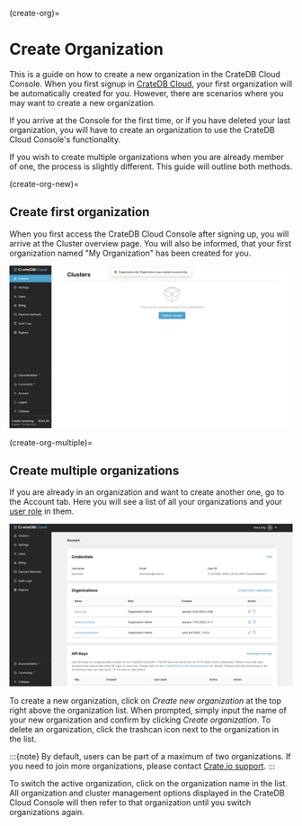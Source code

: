 (create-org)=
# Create Organization

This is a guide on how to create a new organization in the CrateDB Cloud
Console. When you first signup in [CrateDB Cloud], your first organization will
be automatically created for you. However, there are scenarios where you may
want to create a new organization.

If you arrive at the Console for the first time, or if you have deleted
your last organization, you will have to create an organization to use
the CrateDB Cloud Console\'s functionality.

If you wish to create multiple organizations when you are already member
of one, the process is slightly different. This guide will outline both
methods.

(create-org-new)=
## Create first organization

When you first access the CrateDB Cloud Console after signing up, you
will arrive at the Cluster overview page. You will also be informed,
that your first organization named \"My Organization\" has been created
for you.

![Cloud Console org overview without organization](../_assets/img/new-account-arrival.png)

(create-org-multiple)=
## Create multiple organizations

If you are already in an organization and want to create another one, go
to the Account tab. Here you will see a list of all your organizations
and your [user
role](https://crate.io/docs/cloud/reference/en/latest/user-roles.html)
in them.

![Cloud Console account tab](../_assets/img/account.png)

To create a new organization, click on *Create new organization* at the
top right above the organization list. When prompted, simply input the
name of your new organization and confirm by clicking *Create
organization*. To delete an organization, click the trashcan icon next
to the organization in the list.

:::{note}
By default, users can be part of a maximum of two organizations. If you need to
join more organizations, please contact [Crate.io support](https://cratedb.com/contact).
:::

To switch the active organization, click on the organization name in the
list. All organization and cluster management options displayed in the
CrateDB Cloud Console will then refer to that organization until you
switch organizations again.

[CrateDB Cloud]: https://console.cratedb.cloud/
